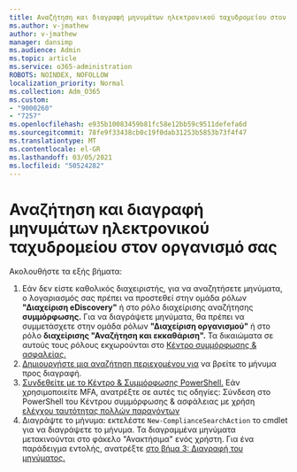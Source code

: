 ```yaml
---
title: Αναζήτηση και διαγραφή μηνυμάτων ηλεκτρονικού ταχυδρομείου στον οργανισμό σας
ms.author: v-jmathew
author: v-jmathew
manager: dansimp
ms.audience: Admin
ms.topic: article
ms.service: o365-administration
ROBOTS: NOINDEX, NOFOLLOW
localization_priority: Normal
ms.collection: Adm_O365
ms.custom:
- "9000260"
- "7257"
ms.openlocfilehash: e935b10083459b81fc58e12bb59c9511defefa6d
ms.sourcegitcommit: 78fe9f33438cb0c19f0dab31253b5853b73f4f47
ms.translationtype: MT
ms.contentlocale: el-GR
ms.lasthandoff: 03/05/2021
ms.locfileid: "50524282"
---
```

# <a name="search-for-and-delete-email-messages-in-your-organization"></a>Αναζήτηση και διαγραφή μηνυμάτων ηλεκτρονικού ταχυδρομείου στον οργανισμό σας

Ακολουθήστε τα εξής βήματα:

1. Εάν δεν είστε καθολικός διαχειριστής, για να αναζητήσετε μηνύματα, ο λογαριασμός σας πρέπει να προστεθεί στην ομάδα ρόλων **"Διαχείριση eDiscovery"** ή στο ρόλο διαχείρισης αναζήτησης **συμμόρφωσης.** Για να διαγράψετε μηνύματα, θα πρέπει να συμμετάσχετε στην ομάδα ρόλων **"Διαχείριση οργανισμού"** ή στο ρόλο **διαχείρισης "Αναζήτηση και εκκαθάριση".** Τα δικαιώματα σε αυτούς τους ρόλους εκχωρούνται στο [Κέντρο συμμόρφωσης & ασφαλείας.](https://protection.office.com)
2. [Δημιουργήστε μια αναζήτηση περιεχομένου για](https://docs.microsoft.com/office365/securitycompliance/content-search) να βρείτε το μήνυμα προς διαγραφή.
3. [Συνδεθείτε με το Κέντρο & Συμμόρφωσης PowerShell.](https://docs.microsoft.com/powershell/exchange/office-365-scc/connect-to-scc-powershell/connect-to-scc-powershell) Εάν χρησιμοποιείτε MFA, ανατρέξτε σε αυτές τις οδηγίες: Σύνδεση στο PowerShell του Κέντρου συμμόρφωσης & ασφάλειας με χρήση [ελέγχου ταυτότητας πολλών παραγόντων](https://docs.microsoft.com/powershell/exchange/office-365-scc/connect-to-scc-powershell/mfa-connect-to-scc-powershell)
4. Διαγράψτε το μήνυμα: εκτελέστε `New-ComplianceSearchAction` το cmdlet για να διαγράψετε το μήνυμα. Τα διαγραμμένα μηνύματα μετακινούνται στο φάκελο "Ανακτήσιμα" ενός χρήστη. Για ένα παράδειγμα εντολής, ανατρέξτε [στο βήμα 3: Διαγραφή του μηνύματος.](https://docs.microsoft.com/office365/securitycompliance/search-for-and-delete-messages-in-your-organization)
